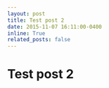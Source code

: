 ```yaml
---
layout: post
title: Test post 2
date: 2015-11-07 16:11:00-0400
inline: True
related_posts: false
---
```


# Test post 2   